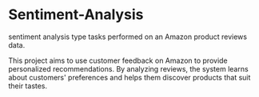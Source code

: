 # Sentiment-Analysis
sentiment analysis type tasks performed on an Amazon product reviews data.


This project aims to use customer feedback on Amazon to provide personalized recommendations. By analyzing reviews, the system learns about customers' preferences and helps them discover products that suit their tastes.
